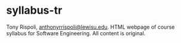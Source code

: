 # syllabus-tr
Tony Rispoli, anthonyrrispoli@lewisu.edu.
HTML webpage of course syllabus for Software Engineering.
All content is original.
